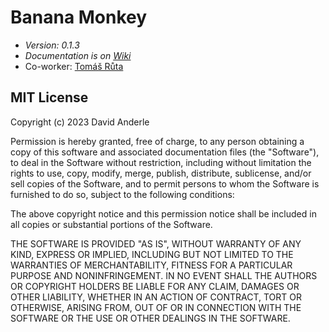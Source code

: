 # Banana Monkey
- *Version: 0.1.3*
- *Documentation is on [Wiki](https://github.com/Andergonan/banana_monkey/wiki/Banana-Monkey)*
- Co-worker: [Tomáš Růta](https://github.com/OGLokomotiva)

## MIT License

Copyright (c) 2023 David Anderle

Permission is hereby granted, free of charge, to any person obtaining a copy
of this software and associated documentation files (the "Software"), to deal
in the Software without restriction, including without limitation the rights
to use, copy, modify, merge, publish, distribute, sublicense, and/or sell
copies of the Software, and to permit persons to whom the Software is
furnished to do so, subject to the following conditions:

The above copyright notice and this permission notice shall be included in all
copies or substantial portions of the Software.

THE SOFTWARE IS PROVIDED "AS IS", WITHOUT WARRANTY OF ANY KIND, EXPRESS OR
IMPLIED, INCLUDING BUT NOT LIMITED TO THE WARRANTIES OF MERCHANTABILITY,
FITNESS FOR A PARTICULAR PURPOSE AND NONINFRINGEMENT. IN NO EVENT SHALL THE
AUTHORS OR COPYRIGHT HOLDERS BE LIABLE FOR ANY CLAIM, DAMAGES OR OTHER
LIABILITY, WHETHER IN AN ACTION OF CONTRACT, TORT OR OTHERWISE, ARISING FROM,
OUT OF OR IN CONNECTION WITH THE SOFTWARE OR THE USE OR OTHER DEALINGS IN THE
SOFTWARE.
